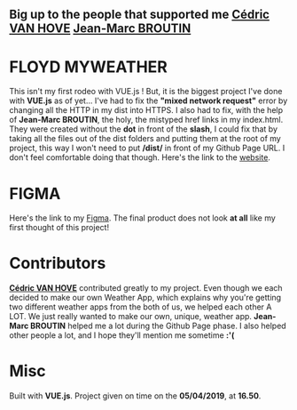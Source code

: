 ## Big up to the people that supported me [**Cédric VAN HOVE**](https://github.com/cevaho) [**Jean-Marc BROUTIN**](https://github.com/jmbroutin)

# FLOYD MYWEATHER

This isn't my first rodeo with VUE.js ! But, it is the biggest project I've done with **VUE.js** as of yet...
I've had to fix the **"mixed network request"** error by changing all the HTTP in my dist into HTTPS.
I also had to fix, with the help of **Jean-Marc BROUTIN**, the holy, the mistyped href links in my index.html. They were created without the **dot** in front of the **slash**, I could fix that by taking all the files out of the dist folders and putting them at the root of my project, this way I won't need to put **/dist/** in front of my Github Page URL. I don't feel comfortable doing that though.
Here's the link to the [website](https://jean-oikonomou.github.io/FLOYDMYWEATHER/dist/#).

# FIGMA

Here's the link to my [Figma](https://www.figma.com/file/MUSukZoNaNOy8YAq28198SkW/OpenWeatherMap?node-id=0%3A1). The final product does not look **at all** like my first thought of this project!

# Contributors

[**Cédric VAN HOVE**](https://github.com/cevaho) contributed greatly to my project. Even though we each decided to make our own Weather App, which explains why you're getting two different weather apps from the both of us, we helped each other A LOT. We just really wanted to make our own, unique, weather app. **Jean-Marc BROUTIN** helped me a lot during the Github Page phase. I also helped other people a lot, and I hope they'll mention me sometime **:'(**

# Misc

Built with **VUE.js**. Project given on time on the **05/04/2019**, at **16.50**.
